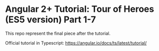 # Angular 2+ Tutorial: Tour of Heroes (ES5 version) Part 1-7

This repo represent the final piece after the tutorial.

Official tutorial in Typescript: https://angular.io/docs/ts/latest/tutorial/
